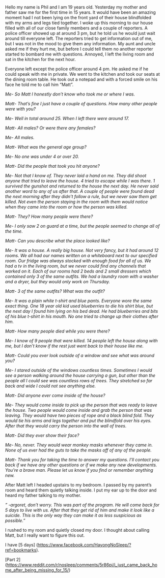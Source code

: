 Hello my name is Phil and I am 19 years old. Yesterday my mother and father saw me for the first time in 15 years. It would have been an amazing moment had I not been lying on the front yard of their house blindfolded with my arms and legs tied together. I woke up this morning to our house filled with all of our close family members and a couple of reporters. A police officer showed up at around 3 pm, but he told us he would just wait around till everyone left. The reporters tried to get information out of me, but I was not in the mood to give them any information. My aunt and uncle asked me if they hurt me, but before I could tell them no another reporter started to bombard me with questions. Annoyed, I left the living room and sat in the kitchen for the next hour. 
 
Everyone left except the police officer around 4 pm. He asked me if he could speak with me in private. We went to the kitchen and took our seats at the dining room table. He took out a notepad and with a forced smile on his face he told me to call him “Matt”.

*Me- So Matt I honestly don’t know who took me or where I was.*

*Matt- That’s fine I just have a couple of questions. How many other people were with you?*

*Me- Well in total around 25. When I left there were around 17.*

*Matt- All males? Or were there any females?*

*Me- All males.* 

*Matt- What was the general age group?*

*Me- No one was under 4 or over 20.*

*Matt- Did the people that took you hit anyone?*

*Me- Not that I know of. They never laid a hand on me. They did shoot anyone that tried to leave the house. 4 tried to escape while I was there. 1 survived the gunshot and returned to the house the next day. He never said another word to any of us after that. A couple of people were found dead the next morning after they didn’t follow a rule, but we never saw them get killed. Not even the person staying in the room with them would notice when they came into the room or how the person was killed.*  

*Matt- They? How many people were there?*

*Me- I only saw 2 on guard at a time, but the people seemed to change all of the time.*

*Matt- Can you describe what the place looked like?*

*Me- It was a house. A really big house. Not very fancy, but it had around 12 rooms. We all had our names written on a whiteboard next to our specified room. Our fridge was always stocked with enough food for all of us. We had a tv in the living room, but we never could find any channels that worked on it. Each of our rooms had 2 beds and 2 small dressers which contained only 3 of the same outfits. We had a laundry room with a washer and a dryer, but they would only work on Thursday.*

*Matt- 3 of the same outfits? What was the outfit?*

*Me- It was a plain white t-shirt and blue pants. Everyone wore the same exact thing. One 18 year old kid used blueberries to die his shirt blue, but the next day I found him lying on his bed dead. He had blueberries and bits of his blue t-shirt in his mouth. No one tried to change up their clothes after him.*

*Matt- How many people died while you were there?*

*Me- I know of 9 people that were killed. 14 people left the house along with me, but I don’t know if the rest just went back to their house like me.* 

*Matt- Could you ever look outside of a window and see what was around you?*

*Me- I stared outside of the windows countless times. Sometimes I would see a person walking around the house carrying a gun, but other than the people all I could see was countless rows of trees. They stretched so far back and wide I could not see anything else.* 

*Matt- Did anyone ever come inside of the house?*

*Me- They would come inside to pick up the person that was ready to leave the house. Two people would come inside and grab the person that was leaving. They would have two pieces of rope and a black blind fold. They would tie his arms and legs together and put the blindfold over his eyes. After that they would carry the person into the wall of trees.*

*Matt- Did they ever show their face?*

*Me- No, never. They would wear monkey masks whenever they came in. None of us ever had the guts to take the masks off of any of the people.* 

*Matt- Thank you for taking the time to answer my questions. I’ll contact you back if we have any other questions or if we make any new developments. You’re a brave man. Please let us know if you find or remember anything new.* 

After Matt left I headed upstairs to my bedroom. I passed by my parent’s room and heard them quietly talking inside. I put my ear up to the door and heard my father talking to my mother. 

*” -argoret, don’t worry. This was part of the program. He will come back for 5 days to live with us. After that they get rid of him and make it look like a suicide. This is the only way they can make it as less suspicious as possible.”*

I rushed to my room and quietly closed my door. I thought about calling Matt, but I really want to figure this out.

I have [5 days] (https://www.facebook.com/HayongNoSleep/?ref=bookmarks).

[Part 2] (https://www.reddit.com/r/nosleep/comments/5r86pi/i_just_came_back_home_after_being_missing_for_15/)
